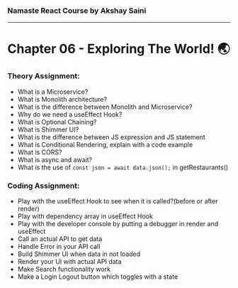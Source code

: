 ### Namaste React Course by Akshay Saini

---

# Chapter 06 - Exploring The World! 🌏

### Theory Assignment:
- What is a Microservice?
- What is Monolith architecture?
- What is the difference between Monolith and Microservice?
- Why do we need a useEffect Hook?
- What is Optional Chaining?
- What is Shimmer UI?
- What is the difference between JS expression and JS statement
- What is Conditional Rendering, explain with a code example
- What is CORS?
- What is async and await?
- What is the use of `const json = await data.json();` in getRestaurants()

### Coding Assignment:
- Play with the useEffect Hook to see when it is called?(before or after render)
- Play with dependency array in useEffect Hook
- Play with the developer console by putting a debugger in render and useEffect
- Call an actual API to get data
- Handle Error in your API call
- Build Shimmer UI when data in not loaded
- Render your UI with actual API data
- Make Search functionality work
- Make a Login Logout button which toggles with a state
